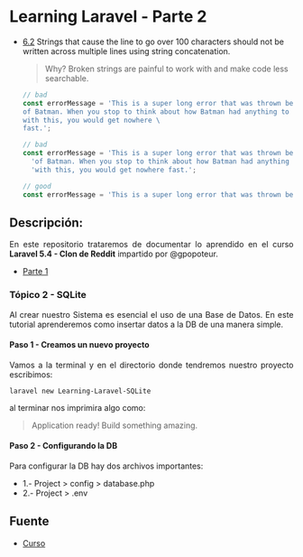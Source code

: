 Learning Laravel - Parte 2
===========

  <a name="strings--line-length"></a><a name="6.2"></a>
  - [6.2](#strings--line-length) Strings that cause the line to go over 100 characters should not be written across multiple lines using string concatenation.

    > Why? Broken strings are painful to work with and make code less searchable.

    ```javascript
    // bad
    const errorMessage = 'This is a super long error that was thrown because \
    of Batman. When you stop to think about how Batman had anything to do \
    with this, you would get nowhere \
    fast.';

    // bad
    const errorMessage = 'This is a super long error that was thrown because ' +
      'of Batman. When you stop to think about how Batman had anything to do ' +
      'with this, you would get nowhere fast.';

    // good
    const errorMessage = 'This is a super long error that was thrown because of Batman. When you stop to think about how Batman had anything to do with this, you would get nowhere fast.';
    ```

## Descripción:

<p align="justify">
	En este repositorio trataremos de documentar lo aprendido en el curso <b>Laravel 5.4 - Clon de Reddit</b> impartido por @gpopoteur.

* [Parte 1](https://github.com/ginppian/Learning-Laravel/)
</p>

### Tópico 2 - SQLite

<p align="justify">
	Al crear nuestro Sistema es esencial el uso de una Base de Datos. En este tutorial aprenderemos como insertar datos a la DB de una manera simple.
</p>

#### Paso 1 - Creamos un nuevo proyecto

<p align="justify">
Vamos a la terminal y en el directorio donde tendremos nuestro proyecto escribimos:
</p>

```
laravel new Learning-Laravel-SQLite
```

al terminar nos imprimira algo como:

> Application ready! Build something amazing.

#### Paso 2 - Configurando la DB

Para configurar la DB hay dos archivos importantes:

* 1.- Project > config > database.php
* 2.- Project > .env



## Fuente

* [Curso](https://www.youtube.com/watch?v=XrrbV5YO2PY)